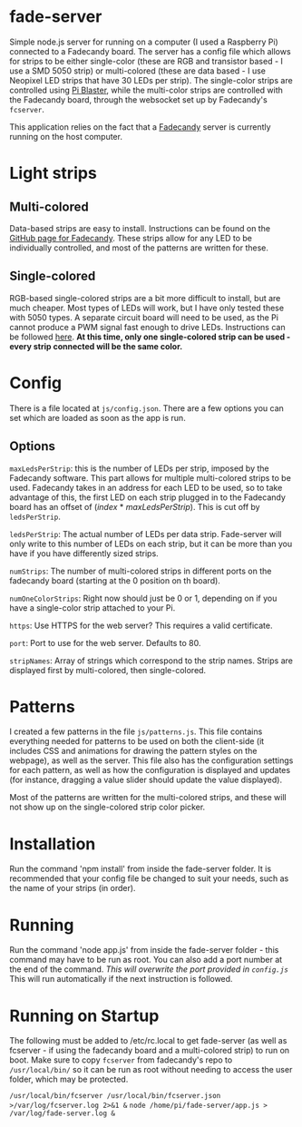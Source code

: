 # fade-server
Simple node.js server for running on a computer (I used a Raspberry Pi) connected to a Fadecandy board. The server has a config file which allows for strips to be either single-color (these are RGB and transistor based - I use a SMD 5050 strip) or multi-colored (these are data based - I use Neopixel LED strips that have 30 LEDs per strip). The single-color strips are controlled using [Pi Blaster](https://github.com/sarfata/pi-blaster), while the multi-color strips are controlled with the Fadecandy board, through the websocket set up by Fadecandy's `fcserver`.

This application relies on the fact that a [Fadecandy](https://github.com/scanlime/fadecandy) server is currently running on the host computer.

# Light strips
## Multi-colored
Data-based strips are easy to install. Instructions can be found on the [GitHub page for Fadecandy](https://github.com/scanlime/fadecandy). These strips allow for any LED to be individually controlled, and most of the patterns are written for these.

## Single-colored
RGB-based single-colored strips are a bit more difficult to install, but are much cheaper. Most types of LEDs will work, but I have only tested these with 5050 types. A separate circuit board will need to be used, as the Pi cannot produce a PWM signal fast enough to drive LEDs. Instructions can be followed [here](https://dordnung.de/raspberrypi-ledstrip/). **At this time, only one single-colored strip can be used - every strip connected will be the same color.**

# Config
There is a file located at `js/config.json`. There are a few options you can set which are loaded as soon as the app is run.

## Options
`maxLedsPerStrip`: this is the number of LEDs per strip, imposed by the Fadecandy software. This part allows for multiple multi-colored strips to be used. Fadecandy takes in an address for each LED to be used, so to take advantage of this, the first LED on each strip plugged in to the Fadecandy board has an offset of (*index* * *maxLedsPerStrip*). This is cut off by `ledsPerStrip`.

`ledsPerStrip`: The actual number of LEDs per data strip. Fade-server will only write to this number of LEDs on each strip, but it can be more than you have if you have differently sized strips.

`numStrips`: The number of multi-colored strips in different ports on the fadecandy board (starting at the 0 position on th board).

`numOneColorStrips`: Right now should just be 0 or 1, depending on if you have a single-color strip attached to your Pi.

`https`: Use HTTPS for the web server? This requires a valid certificate.

`port`: Port to use for the web server. Defaults to 80.

`stripNames`: Array of strings which correspond to the strip names. Strips are displayed first by multi-colored, then single-colored.

# Patterns
I created a few patterns in the file `js/patterns.js`. This file contains everything needed for patterns to be used on both the client-side (it includes CSS and animations for drawing the pattern styles on the webpage), as well as the server. This file also has the configuration settings for each pattern, as well as how the configuration is displayed and updates (for instance, dragging a value slider should update the value displayed).

Most of the patterns are written for the multi-colored strips, and these will not show up on the single-colored strip color picker.

# Installation
Run the command 'npm install' from inside the fade-server folder. It is recommended that your config file be changed to suit your needs, such as the name of your strips (in order).

# Running
Run the command 'node app.js' from inside the fade-server folder - this command may have to be run as root. You can also add a port number at the end of the command. *This will overwrite the port provided in `config.js`*  This will run automatically if the next instruction is followed.

# Running on Startup
The following must be added to /etc/rc.local to get fade-server (as well as fcserver - if using the fadecandy board and a multi-colored strip) to run on boot. Make sure to copy `fcserver` from fadecandy's repo to `/usr/local/bin/` so it can be run as root without needing to access the user folder, which may be protected.


`/usr/local/bin/fcserver /usr/local/bin/fcserver.json >/var/log/fcserver.log 2>&1 &`
`node /home/pi/fade-server/app.js > /var/log/fade-server.log &`
